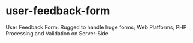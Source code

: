 user-feedback-form
==================

User Feedback Form: Rugged to handle huge forms; Web Platforms; PHP Processing and Validation on Server-Side
